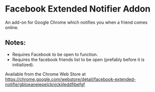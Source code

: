 # Facebook Extended Notifier Addon
An add-on for Google Chrome which notifies you when a friend comes online.

## Notes:
* Requires Facebook to be open to function.
* Requires the facebook friends list to be open (prefably before it is initialized).


Available from the Chrome Web Store at https://chrome.google.com/webstore/detail/facebook-extended-notifie/gbloeanejepelcknjckijleddfibefgf
